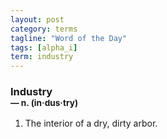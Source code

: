 ```yaml
---
layout: post
category: terms
tagline: "Word of the Day"
tags: [alpha_i]
term: industry
---
```


<h3>Industry<br/> <small>&mdash; n. (in<span>&middot;</span>dus<span>&middot;</span>try)</small></h3>
<p><ol><li>The interior of a dry, dirty arbor.</li>
</ol></p>
